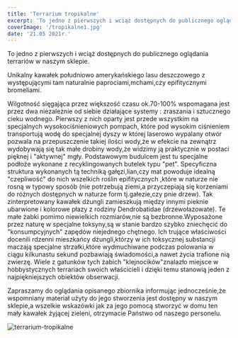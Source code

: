 ```yaml
---
title: 'Terrarium tropikalne'
excerpt: 'To jedno z pierwszych i wciąż dostępnych do publicznego oglądania terrariów w naszym sklepie. Unikalny kawałek południowo amerykańskiego lasu deszczowego z występującymi tam naturalnie paprociami,mchami,czy epifitycznymi bromeliami.'
coverImage: '/tropikalne1.jpg'
date: '21.05 2021r.'
---
```


To jedno z pierwszych i wciąż dostępnych do publicznego oglądania terrariów w naszym sklepie.

Unikalny kawałek południowo amerykańskiego lasu deszczowego z występującymi tam naturalnie paprociami,mchami,czy epifitycznymi bromeliami.

Wilgotność sięgająca przez większość czasu ok.70-100% wspomagana jest przez dwa niezależnie od siebie działające systemy : zraszania i sztucznego cieku wodnego. Pierwszy z nich oparty jest przede wszystkim na specjalnych wysokociśnieniowych pompach, które pod wysokim ciśnieniem transportują wodę do specjalnej dyszy w której laserowo wypalany otwór pozwala na przepuszczenie takiej ilości wody,że w efekcie na zewnątrz wydobywają się tak małe drobiny wody,że widzimy ją praktycznie w postaci pięknej i "aktywnej" mgły. Podstawowym budulcem jest tu specjalne podłoże wykonane z recyklingowanych butelek typu "pet". Specyficzna struktura wykonanych tą techniką gałęzi,lian,czy mat powoduje idealną "czepliwość" do nich wszelkich roślin epifitycznych ,które w naturze nie rosną w typowy sposób (nie potrzebują ziemi,a przyczepiają się korzeniami do różnych dostępnych w naturze form tj.gałezie,czy pnie drzew). Tak zinterpretowany kawałek dżungli zamieszkują między innymi pieknie ubarwione i kolorowe płazy z rodziny Dendrobatidae (drzewołazowate). Te małe żabki pomimo niewielkich rozmiarów,nie są bezbronne.Wyposażone przez naturę w specjalne toksyny,są w stanie bardzo szybko zniechęcić do "konsumpcyjnych" zapędów niejednego chętnego. Ich trujące właściwości docenili rdzenni mieszkańcy dżungli,którzy w ich toksycznej substancji maczają specjalne strzałki,które wydmuchiwane podczas polowania w ciągu kilkunastu sekund pozbawiają świadomości,a nawet życia trafione nią zwierzę. Wiele z gatunków tych żabich "klejnocików"znalazło miejsce w hobbystycznych terrariach swoich właścicieli i dzięki temu stanowią jeden z najpiękniejszych obiektów obserwacji.

Zapraszamy do oglądania opisanego zbiornika informując jednocześnie,że wspomniany materiał użyty do jego stworzenia jest dostępny w naszym sklepie,a wszelkie wskazówki jak za jego pomocą stworzyć w domu ten mały kawałek żyjącej zieleni, otrzymacie Państwo od naszego personelu.

![terrarium-tropikalne](/tropikalne1.jpg)